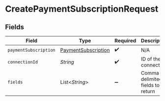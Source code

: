 # CreatePaymentSubscriptionRequest


## Fields

| Field                                                             | Type                                                              | Required                                                          | Description                                                       |
| ----------------------------------------------------------------- | ----------------------------------------------------------------- | ----------------------------------------------------------------- | ----------------------------------------------------------------- |
| `paymentSubscription`                                             | [PaymentSubscription](../../models/shared/PaymentSubscription.md) | :heavy_check_mark:                                                | N/A                                                               |
| `connectionId`                                                    | *String*                                                          | :heavy_check_mark:                                                | ID of the connection                                              |
| `fields`                                                          | List\<*String*>                                                   | :heavy_minus_sign:                                                | Comma-delimited fields to return                                  |